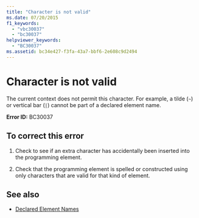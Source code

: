 ```yaml
---
title: "Character is not valid"
ms.date: 07/20/2015
f1_keywords: 
  - "vbc30037"
  - "bc30037"
helpviewer_keywords: 
  - "BC30037"
ms.assetid: bc34e427-f3fa-43a7-bbf6-2e608c9d2494
---
```

# Character is not valid
The current context does not permit this character. For example, a tilde (`~`) or vertical bar (`|`) cannot be part of a declared element name.  
  
 **Error ID:** BC30037  
  
## To correct this error  
  
1. Check to see if an extra character has accidentally been inserted into the programming element.  
  
2. Check that the programming element is spelled or constructed using only characters that are valid for that kind of element.  
  
## See also

- [Declared Element Names](../../visual-basic/programming-guide/language-features/declared-elements/declared-element-names.md)
